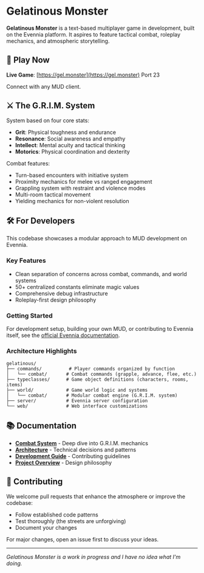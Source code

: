 # Gelatinous Monster

**Gelatinous Monster** is a text-based multiplayer game in development, built on the Evennia platform. It aspires to feature tactical combat, roleplay mechanics, and atmospheric storytelling.

## 🌃 Play Now

**Live Game**: [https://gel.monster](https://gel.monster) Port 23

Connect with any MUD client.

## ⚔️ The G.R.I.M. System

System based on four core stats:

- **Grit**: Physical toughness and endurance
- **Resonance**: Social awareness and empathy  
- **Intellect**: Mental acuity and tactical thinking
- **Motorics**: Physical coordination and dexterity

Combat features:
- Turn-based encounters with initiative system
- Proximity mechanics for melee vs ranged engagement
- Grappling system with restraint and violence modes
- Multi-room tactical movement
- Yielding mechanics for non-violent resolution

## 🛠️ For Developers

This codebase showcases a modular approach to MUD development on Evennia.

### Key Features
- Clean separation of concerns across combat, commands, and world systems
- 50+ centralized constants eliminate magic values
- Comprehensive debug infrastructure
- Roleplay-first design philosophy

### Getting Started
For development setup, building your own MUD, or contributing to Evennia itself, see the [official Evennia documentation](https://github.com/evennia/evennia).

### Architecture Highlights

```
gelatinous/
├── commands/          # Player commands organized by function
│   └── combat/       # Combat commands (grapple, advance, flee, etc.)
├── typeclasses/      # Game object definitions (characters, rooms, items)
├── world/            # Game world logic and systems
│   └── combat/       # Modular combat engine (G.R.I.M. system)
├── server/           # Evennia server configuration
└── web/              # Web interface customizations
```

## 📚 Documentation

- **[Combat System](COMBAT_SYSTEM.md)** - Deep dive into G.R.I.M. mechanics
- **[Architecture](ARCHITECTURE.md)** - Technical decisions and patterns
- **[Development Guide](DEVELOPMENT_GUIDE.md)** - Contributing guidelines
- **[Project Overview](PROJECT_OVERVIEW.md)** - Design philosophy

## 🤝 Contributing

We welcome pull requests that enhance the atmosphere or improve the codebase:

- Follow established code patterns
- Test thoroughly (the streets are unforgiving)
- Document your changes

For major changes, open an issue first to discuss your ideas.

---

*Gelatinous Monster is a work in progress and I have no idea what I'm doing.*

